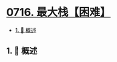 # [0716. 最大栈【困难】](https://github.com/Tdahuyou/TNotes.leetcode/tree/main/notes/0716.%20%E6%9C%80%E5%A4%A7%E6%A0%88%E3%80%90%E5%9B%B0%E9%9A%BE%E3%80%91)

<!-- region:toc -->

- [1. 📝 概述](#1--概述)

<!-- endregion:toc -->

## 1. 📝 概述
